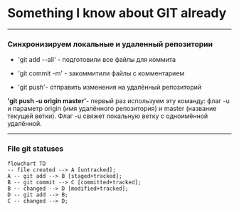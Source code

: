 # Something I know about GIT already

-------

### Синхронизируем локальные и удаленный репозитории

- 'git add --all' - подготовили все файлы для коммита

- 'git commit -m' - закоммитили файлы с комментарием

- 'git push'- отправить изменения на удалённый репозиторий

**'git push -u origin master'**- первый раз используем эту команду: флаг -u и параметр origin (имя удалённого репозитория) и master (название текущей ветки). Флаг -u свяжет локальную ветку с одноимённой удалённой.

__________

### File git statuses

```mermaid
flowchart TD
-- file created --> A [untracked];
A -- git add --> B [staged+tracked];
B -- git commit --> C [committed+tracked];
B -- changed --> D [modified+tracked];
D -- git add --> B;
C -- changed --> D;
``` 